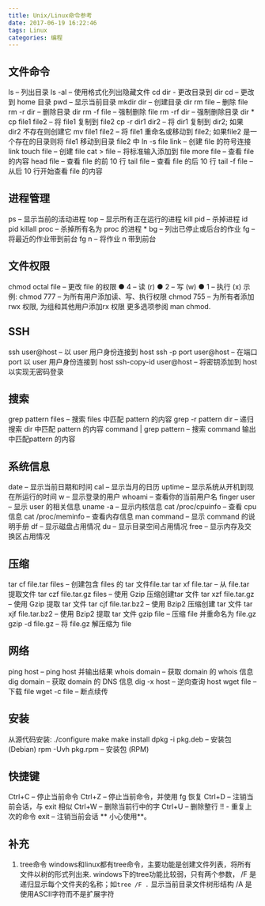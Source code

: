 ```yaml
---
title: Unix/Linux命令参考
date: 2017-06-19 16:22:46
tags: Linux
categories: 编程
---
```

## 文件命令
ls – 列出目录
ls -al – 使用格式化列出隐藏文件
cd dir - 更改目录到 dir
cd – 更改到 home 目录
pwd – 显示当前目录
mkdir dir – 创建目录 dir
rm file – 删除 file
rm -r dir – 删除目录 dir
rm -f file – 强制删除 file
rm -rf dir – 强制删除目录 dir *
cp file1 file2 – 将 file1 复制到 file2
cp -r dir1 dir2 – 将 dir1 复制到 dir2; 如果 dir2 不存在则创建它
mv file1 file2 – 将 file1 重命名或移动到 file2; 如果file2 是一个存在的目录则将 file1 移动到目录 file2 中
ln -s file link – 创建 file 的符号连接 link
touch file – 创建 file
cat > file – 将标准输入添加到 file
more file – 查看 file 的内容
head file – 查看 file 的前 10 行
tail file – 查看 file 的后 10 行
tail -f file – 从后 10 行开始查看 file 的内容

## 进程管理
ps – 显示当前的活动进程
top – 显示所有正在运行的进程
kill pid – 杀掉进程 id pid
killall proc – 杀掉所有名为 proc 的进程 *
bg – 列出已停止或后台的作业
fg – 将最近的作业带到前台
fg n – 将作业 n 带到前台

## 文件权限
chmod octal file – 更改 file 的权限
● 4 – 读 (r)
● 2 – 写 (w)
● 1 – 执行 (x)
示例:
chmod 777 – 为所有用户添加读、写、执行权限
chmod 755 – 为所有者添加 rwx 权限, 为组和其他用户添加rx 权限
更多选项参阅 man chmod.

## SSH
ssh user@host – 以 user 用户身份连接到 host
ssh -p port user@host – 在端口 port 以 user 用户身份连接到 host
ssh-copy-id user@host – 将密钥添加到 host 以实现无密码登录

## 搜索
grep pattern files – 搜索 files 中匹配 pattern 的内容
grep -r pattern dir – 递归搜索 dir 中匹配 pattern 的内容
command | grep pattern – 搜索 command 输出中匹配pattern 的内容

## 系统信息
date – 显示当前日期和时间
cal – 显示当月的日历
uptime – 显示系统从开机到现在所运行的时间
w – 显示登录的用户
whoami – 查看你的当前用户名
finger user – 显示 user 的相关信息
uname -a – 显示内核信息
cat /proc/cpuinfo – 查看 cpu 信息
cat /proc/meminfo – 查看内存信息
man command – 显示 command 的说明手册
df – 显示磁盘占用情况
du – 显示目录空间占用情况
free – 显示内存及交换区占用情况

## 压缩
tar cf file.tar files – 创建包含 files 的 tar 文件file.tar
tar xf file.tar – 从 file.tar 提取文件
tar czf file.tar.gz files – 使用 Gzip 压缩创建tar 文件
tar xzf file.tar.gz – 使用 Gzip 提取 tar 文件
tar cjf file.tar.bz2 – 使用 Bzip2 压缩创建 tar 文件
tar xjf file.tar.bz2 – 使用 Bzip2 提取 tar 文件
gzip file – 压缩 file 并重命名为 file.gz
gzip -d file.gz – 将 file.gz 解压缩为 file

## 网络
ping host – ping host 并输出结果
whois domain – 获取 domain 的 whois 信息
dig domain – 获取 domain 的 DNS 信息
dig -x host – 逆向查询 host
wget file – 下载 file
wget -c file – 断点续传

## 安装
从源代码安装:
./configure
make
make install
dpkg -i pkg.deb – 安装包 (Debian)
rpm -Uvh pkg.rpm – 安装包 (RPM)

## 快捷键
Ctrl+C – 停止当前命令
Ctrl+Z – 停止当前命令，并使用 fg 恢复
Ctrl+D – 注销当前会话，与 exit 相似
Ctrl+W – 删除当前行中的字
Ctrl+U – 删除整行
!! - 重复上次的命令
exit – 注销当前会话 ** 小心使用**。

## 补充
1. tree命令
windows和linux都有tree命令，主要功能是创建文件列表，将所有文件以树的形式列出来.
windows下的tree功能比较弱，只有两个参数，
/F 是递归显示每个文件夹的名称；如`tree /F .` 显示当前目录文件树形结构
/A 是使用ASCII字符而不是扩展字符